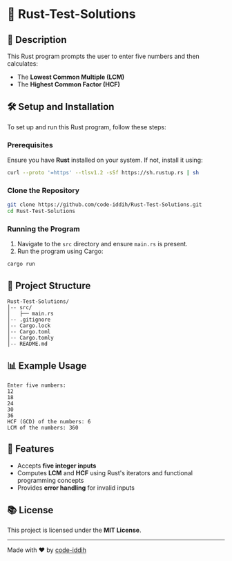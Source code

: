 # 🦀 Rust-Test-Solutions

## 📌 Description
This Rust program prompts the user to enter five numbers and then calculates:
- The **Lowest Common Multiple (LCM)**
- The **Highest Common Factor (HCF)**

## 🛠️ Setup and Installation
To set up and run this Rust program, follow these steps:

### Prerequisites
Ensure you have **Rust** installed on your system. If not, install it using:
```sh
curl --proto '=https' --tlsv1.2 -sSf https://sh.rustup.rs | sh
```

### Clone the Repository
```sh
git clone https://github.com/code-iddih/Rust-Test-Solutions.git
cd Rust-Test-Solutions
```

### Running the Program
1. Navigate to the `src` directory and ensure `main.rs` is present.
2. Run the program using Cargo:
```sh
cargo run
```

## 📂 Project Structure
```
Rust-Test-Solutions/
│-- src/
│   ├── main.rs
│-- .gitignore
│-- Cargo.lock
│-- Cargo.toml
│-- Cargo.tomly
│-- README.md
```

## 📊 Example Usage
```
Enter five numbers:
12
18
24
30
36
HCF (GCD) of the numbers: 6
LCM of the numbers: 360
```

## 🌟 Features
- Accepts **five integer inputs**
- Computes **LCM** and **HCF** using Rust's iterators and functional programming concepts
- Provides **error handling** for invalid inputs

## 📚 License
This project is licensed under the **MIT License**.

---
Made with ❤️ by [code-iddih](https://github.com/code-iddih)

